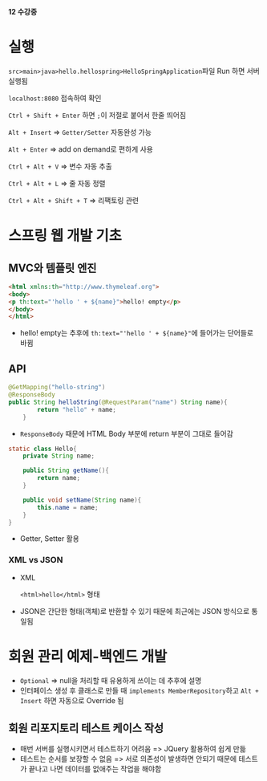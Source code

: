**12 수강중**

# 실행

`src>main>java>hello.hellospring>HelloSpringApplication`파일 Run 하면 서버 실행됨

`localhost:8080` 접속하여 확인

`Ctrl + Shift + Enter` 하면 `;`이 저절로 붙어서 한줄 띄어짐

`Alt + Insert` => `Getter/Setter` 자동완성 가능

`Alt + Enter` => add on demand로 편하게 사용

`Ctrl + Alt + V` => 변수 자동 추출

`Ctrl + Alt + L` => 줄 자동 정렬

`Ctrl + Alt + Shift + T` => 리팩토링 관련



# 스프링 웹 개발 기초

## MVC와 템플릿 엔진

```html
<html xmlns:th="http://www.thymeleaf.org">
<body>
<p th:text="'hello ' + ${name}">hello! empty</p>
</body>
</html>
```

* hello! empty는 추후에 `th:text="'hello ' + ${name}"`에 들어가는 단어들로 바뀜



## API

```java
@GetMapping("hello-string")
@ResponseBody
public String helloString(@RequestParam("name") String name){
        return "hello" + name;
    }
```

* `ResponseBody` 때문에 HTML Body 부분에 return 부분이 그대로 들어감



```java
static class Hello{
    private String name;

    public String getName(){
        return name;
    }

    public void setName(String name){
        this.name = name;
    }
}
```

* Getter, Setter 활용



### XML vs JSON

* XML

  ```<html>hello</html>``` 형태

* JSON은 간단한 형태(객체)로 반환할 수 있기 때문에 최근에는 JSON 방식으로 통일됨



# 회원 관리 예제-백엔드 개발

* `Optional` => null을 처리할 때 유용하게 쓰이는 데 추후에 설명
* 인터페이스 생성 후 클래스로 만들 때 `implements MemberRepository`하고 `Alt + Insert` 하면 자동으로 Override 됨



## 회원 리포지토리 테스트 케이스 작성

* 매번 서버를 실행시키면서 테스트하기 어려움 => JQuery 활용하여 쉽게 만듦
* 테스트는 순서를 보장할 수 없음 => 서로 의존성이 발생하면 안되기 때문에 테스트가 끝나고 나면 데이터를 없애주는 작업을 해야함